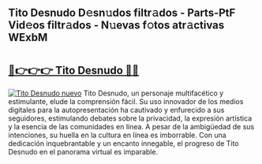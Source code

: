 ## Tito Desnudo D𝚎sn𝚞dos filtr𝚊dos - Parts-PtF Vid𝚎os filtr𝚊dos - N𝚞evas f𝚘tos atr𝚊ctivas WExbM

# <h2><a href="http://mb26ln.tromn.icu/?c=Tito+Desnudo">🔗👉👉👉 Tito Desnudo 🔗🔗</a></h2>

[![Tito Desnudo nuevo](https://i.imgur.com/pEAQMta.gif)](http://mb26ln.tromn.icu/?c=Tito+Desnudo)
Tito Desnudo, un personaje multifacético y estimulante, elude la comprensión fácil. Su uso innovador de los medios digitales para la autopresentación ha cautivado y enfurecido a sus seguidores, estimulando debates sobre la privacidad, la expresión artística y la esencia de las comunidades en línea. A pesar de la ambigüedad de sus intenciones, su huella en la cultura en línea es imborrable. Con una dedicación inquebrantable y un encanto innegable, el progreso de Tito Desnudo en el panorama virtual es imparable.
